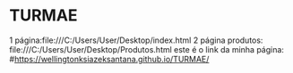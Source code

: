 # TURMAE

1 página:file:///C:/Users/User/Desktop/index.html
2 página produtos: file:///C:/Users/User/Desktop/Produtos.html
este é o link da minha página: #https://wellingtonksiazeksantana.github.io/TURMAE/
